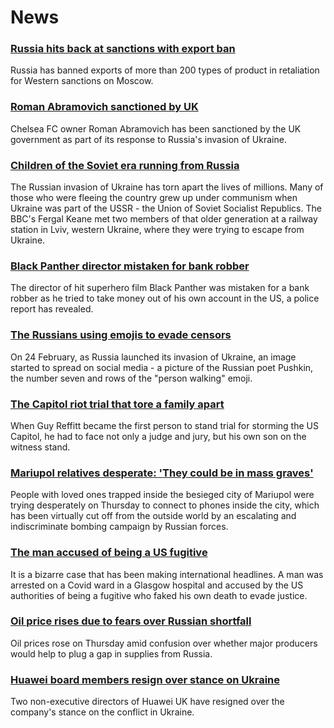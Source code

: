 # News
### [Russia hits back at sanctions with export ban](https://www.bbc.com/news/business-60689279)
Russia has banned exports of more than 200 types of product in retaliation for Western sanctions on Moscow.
### [Roman Abramovich sanctioned by UK](https://www.bbc.com/news/uk-politics-60690362)
Chelsea FC owner Roman Abramovich has been sanctioned by the UK government as part of its response to Russia's invasion of Ukraine.
### [Children of the Soviet era running from Russia](https://www.bbc.com/news/world-europe-60685723)
The Russian invasion of Ukraine has torn apart the lives of millions. Many of those who were fleeing the country grew up under communism when Ukraine was part of the USSR - the Union of Soviet Socialist Republics. The BBC's Fergal Keane met two members of that older generation at a railway station in Lviv, western Ukraine, where they were trying to escape from Ukraine. 
### [Black Panther director mistaken for bank robber](https://www.bbc.com/news/world-us-canada-60685146)
The director of hit superhero film Black Panther was mistaken for a bank robber as he tried to take money out of his own account in the US, a police report has revealed.
### [The Russians using emojis to evade censors](https://www.bbc.com/news/60649725)
On 24 February, as Russia launched its invasion of Ukraine, an image started to spread on social media - a picture of the Russian poet Pushkin, the number seven and rows of the "person walking" emoji. 
### [The Capitol riot trial that tore a family apart](https://www.bbc.com/news/world-us-canada-60671723)
When Guy Reffitt became the first person to stand trial for storming the US Capitol, he had to face not only a judge and jury, but his own son on the witness stand.
### [Mariupol relatives desperate: 'They could be in mass graves'](https://www.bbc.com/news/world-europe-60690856)
People with loved ones trapped inside the besieged city of Mariupol were trying desperately on Thursday to connect to phones inside the city, which has been virtually cut off from the outside world by an escalating and indiscriminate bombing campaign by Russian forces.
### [The man accused of being a US fugitive](https://www.bbc.com/news/uk-scotland-60676092)
It is a bizarre case that has been making international headlines. A man was arrested on a Covid ward in a Glasgow hospital and accused by the US authorities of being a fugitive who faked his own death to evade justice. 
### [Oil price rises due to fears over Russian shortfall](https://www.bbc.com/news/business-60680787)
Oil prices rose on Thursday amid confusion over whether major producers would help to plug a gap in supplies from Russia.
### [Huawei board members resign over stance on Ukraine](https://www.bbc.com/news/technology-60669538)
Two non-executive directors of Huawei UK have resigned over the company's stance on the conflict in Ukraine.
